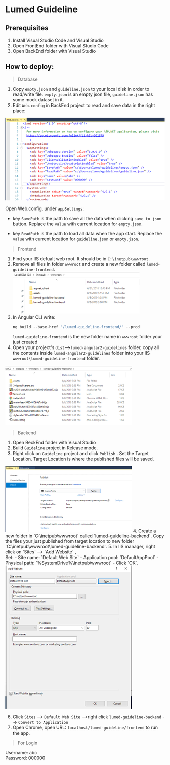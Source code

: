# Lumed Guideline


## Prerequisites
1. Install Visual Studio Code and Visual Studio
2. Open FrontEnd folder with Visual Studio Code
3. Open BackEnd folder with Visual Studio

## How to deploy:
> Database
1. Copy `empty.json` and `guideline.json` to your local disk in order to read/write file. `empty.json` is an empty json file, `guideline.json` has some mock dataset in it.
2. Edit `Web.config` in BackEnd project to read and save data in the right place: <br>
<img src=".\readme.dir\webconfig.png" >
   
Open Web.config, under `appSettings`:
*  key `SavePath` is the path to save all the data when clicking `save to json` button. Replace the `value` with current location for `empty.json`.
   
* key `ReadPath` is the path to load all data when the app start. Replace the `value` with current location for `guideline.json` or `empty.json`. 


> Frontend
1. Find your IIS defualt web root. It should be in `C:\inetpub\wwwroot`.
2. Remove all files in folder `wwwroot` and create a new folder called `lumed-guideline-frontend`.<br>
   <img src=".\readme.dir\wwwroot1.png" width=400px >
3. In Angular CLI write: 
   ```javascript
   ng build --base-href "/lumed-guideline-frontend/" --prod
   ```
   `lumed-guideline-frontend` is the new folder name in `wwwroot` folder your just created 
4. Open your project's `dist`-->`lumed-angular2-guidelines` folder, copy all the contents inside `lumed-angular2-guidelines` folder into your IIS `wwwroot\lumed-guideline-frontend` folder.<br>
<img src=".\readme.dir\wwwroot-frontend.png" width=400px >

> Backend

1. Open BeckEnd folder with Visual Studio
2. Build `Guideline` project in Release mode.
3. Right click on `Guideline` project and click `Publish` .
Set the Target Location. Target Location is where the published files will be saved. <br>
<img src=".\readme.dir\publish.png" width=400px >
4. Create a new folder in `C:\inetpub\wwwroot` called `lumed-guideline-backend`.
Copy the files your just published from target location to new folder `C:\inetpub\wwwroot\lumed-guideline-backend`.
5.  In IIS manager, right click on `Sites` --> `Add Website` , <br>
Set:
- Site name: `Default Web Site`
- Application pool: `DefaultAppPool`
- Physical path: `%SystemDrive%\inetpub\wwwroot`
- Click `OK`.<br>
<img src=".\readme.dir\addWebsite.png" width=400px >

6. Click `Sites` --> `Default Web Site` -->right click `lumed-guideline-backend` --> `Convert to Application`
7. Open Chrome, open URL: `localhost/lumed-guideline/frontend` to run the app.

> For Login <br>

Username: abc <br>
Password: 000000
  

